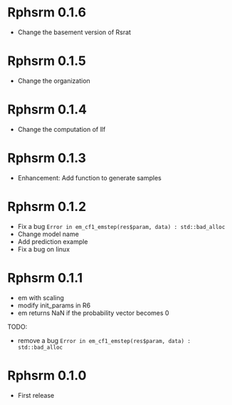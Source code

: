 # Rphsrm 0.1.6

* Change the basement version of Rsrat

# Rphsrm 0.1.5

* Change the organization

# Rphsrm 0.1.4

* Change the computation of llf

# Rphsrm 0.1.3

* Enhancement: Add function to generate samples

# Rphsrm 0.1.2

* Fix a bug `Error in em_cf1_emstep(res$param, data) : std::bad_alloc`
* Change model name
* Add prediction example
* Fix a bug on linux

# Rphsrm 0.1.1

* em with scaling
* modify init_params in R6
* em returns NaN if the probability vector becomes 0

TODO:
  - remove a bug `Error in em_cf1_emstep(res$param, data) : std::bad_alloc`

# Rphsrm 0.1.0

* First release
